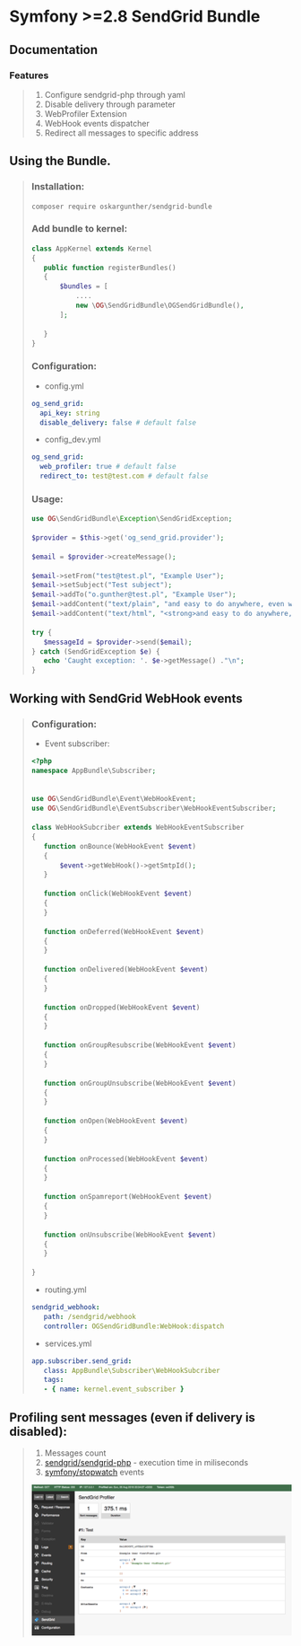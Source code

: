 # Symfony >=2.8 SendGrid Bundle
## Documentation


### Features
>1. Configure sendgrid-php through yaml
>2. Disable delivery through parameter
>3. WebProfiler Extension
>4. WebHook events dispatcher
>5. Redirect all messages to specific address

## Using the Bundle.

>### Installation:
>```
>composer require oskargunther/sendgrid-bundle
>```
>
>    
>    
>### Add bundle to kernel:
>
>```php
>class AppKernel extends Kernel
>{
>    public function registerBundles()
>    {
>        $bundles = [
>            ....
>            new \OG\SendGridBundle\OGSendGridBundle(),
>        ];
>
>    }
>}
>```
>
>### Configuration:
>
>- config.yml
>```yaml
>og_send_grid:
>   api_key: string
>   disable_delivery: false # default false
>```
>
>- config_dev.yml
>```yaml
>og_send_grid:
>   web_profiler: true # default false
>   redirect_to: test@test.com # default false
>```
>
>### Usage:
>
>```php
>use OG\SendGridBundle\Exception\SendGridException;
>
>$provider = $this->get('og_send_grid.provider');
>
>$email = $provider->createMessage();
>
>$email->setFrom("test@test.pl", "Example User");
>$email->setSubject("Test subject");
>$email->addTo("o.gunther@test.pl", "Example User");
>$email->addContent("text/plain", "and easy to do anywhere, even with PHP");
>$email->addContent("text/html", "<strong>and easy to do anywhere, even with >PHP</strong>");
>
>try {
>    $messageId = $provider->send($email);
>} catch (SendGridException $e) {
>    echo 'Caught exception: '. $e->getMessage() ."\n";
>}
>```

## Working with SendGrid WebHook events

>### Configuration:
>
>- Event subscriber:
>```php
><?php
>namespace AppBundle\Subscriber;
>
>
>use OG\SendGridBundle\Event\WebHookEvent;
>use OG\SendGridBundle\EventSubscriber\WebHookEventSubscriber;
>
>class WebHookSubcriber extends WebHookEventSubscriber
>{
>    function onBounce(WebHookEvent $event)
>    {
>        $event->getWebHook()->getSmtpId();
>    }
>
>    function onClick(WebHookEvent $event)
>    {
>    }
>    
>    function onDeferred(WebHookEvent $event)
>    {
>    }
>
>    function onDelivered(WebHookEvent $event)
>    {
>    }
>    
>    function onDropped(WebHookEvent $event)
>    {
>    }
>
>    function onGroupResubscribe(WebHookEvent $event)
>    {
>    }
>
>    function onGroupUnsubscribe(WebHookEvent $event)
>    {
>    }
>
>    function onOpen(WebHookEvent $event)
>    {
>    }
>
>    function onProcessed(WebHookEvent $event)
>    {
>    }
>
>    function onSpamreport(WebHookEvent $event)
>    {
>    }
>
>    function onUnsubscribe(WebHookEvent $event)
>    {
>    }
>
>}
>```
>
>- routing.yml
>```yaml
>sendgrid_webhook:
>    path: /sendgrid/webhook
>    controller: OGSendGridBundle:WebHook:dispatch
>```
>
>- services.yml
>```yaml
>app.subscriber.send_grid:
>    class: AppBundle\Subscriber\WebHookSubcriber
>    tags:
>    - { name: kernel.event_subscriber }
>```

## Profiling sent messages (even if delivery is disabled):

>1. Messages count
>2. [sendgrid/sendgrid-php](https://github.com/sendgrid/sendgrid-php) - execution time in miliseconds
>3. [symfony/stopwatch](https://github.com/symfony/stopwatch) events
>
>![alt text](https://github.com/oskargunther/sendgrid-bundle/blob/master/Doc/profiler.png)